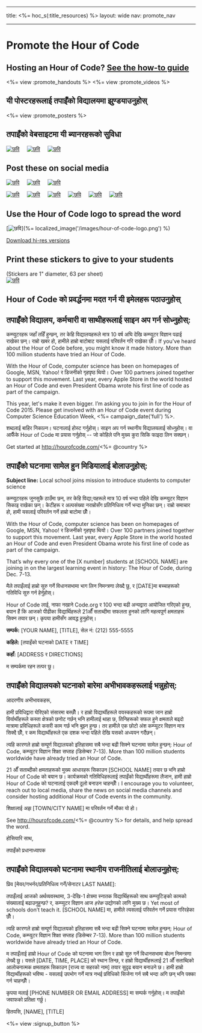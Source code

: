 * * *

title: <%= hoc_s(:title_resources) %> layout: wide nav: promote_nav

* * *

<link rel="stylesheet" type="text/css" href="/css/promote-page.css" />
</link>

# Promote the Hour of Code

## Hosting an Hour of Code? [See the how-to guide](<%= resolve_url('/how-to') %>)

<%= view :promote_handouts %> <%= view :promote_videos %>

<a id="posters"></a>

## यी पोस्टरहरूलाई तपाइँको विद्यालयमा झुण्डयाउनुहोस्

<%= view :promote_posters %>

<a id="banners"></a>

## तपाइँको वेबसाइटमा यी ब्यानरहरूको सुविधा

[![छवि](/images/fit-250/banner1.jpg)](/images/banner1.jpg)&nbsp;&nbsp;&nbsp;&nbsp; [![छवि](/images/fit-250/banner3.jpg)](/images/banner3.jpg)&nbsp;&nbsp;&nbsp;&nbsp; [![छवि](/images/fit-500/banner5.jpg)](/images/banner5.jpg)&nbsp;&nbsp;&nbsp;&nbsp;

<a id="social"></a>

## Post these on social media

[![छवि](/images/fit-250/social-1.jpg)](/images/social-1.jpg)&nbsp;&nbsp;&nbsp;&nbsp; [![छवि](/images/fit-250/social-2.jpg)](/images/social-2.jpg)&nbsp;&nbsp;&nbsp;&nbsp; [![छवि](/images/fit-250/social-3.jpg)](/images/social-3.jpg)&nbsp;&nbsp;&nbsp;&nbsp;

[![छवि](/images/fit-250/mark.jpg)](/images/mark.jpg)&nbsp;&nbsp;&nbsp;&nbsp; [![छवि](/images/fit-250/susan.png)](/images/susan.png)&nbsp;&nbsp;&nbsp;&nbsp; [![छवि](/images/fit-250/chris.jpg)](/images/chris.jpg)&nbsp;&nbsp;&nbsp;&nbsp; [![छवि](/images/fit-250/marissa.jpg)](/images/marissa.jpg)&nbsp;&nbsp;&nbsp;&nbsp; [![छवि](/images/fit-250/ashton.jpg)](/images/ashton.jpg)&nbsp;&nbsp;&nbsp;&nbsp; [![छवि](/images/fit-250/barack.jpg)](/images/barack.jpg)&nbsp;&nbsp;&nbsp;&nbsp;

<a id="logo"></a>

## Use the Hour of Code logo to spread the word

[![छवि](<%= localized_image('/images/fit-200/hour-of-code-logo.png') %>)](%= localized_image('/images/hour-of-code-logo.png') %)

[Download hi-res versions](http://images.code.org/share/hour-of-code-logo.zip)

<a id="stickers"></a>

## Print these stickers to give to your students

(Stickers are 1" diameter, 63 per sheet)  
[![छवि](/images/fit-250/hour-of-code-stickers.png)](/images/hour-of-code-stickers.pdf)

<a id="sample-emails"></a>

## Hour of Code को प्रवर्द्धनमा मदत गर्न यी इमेलहरू पठाउनुहोस्

<a id="email"></a>

## तपाइँको विद्यालय, कर्मचारी वा साथीहरूलाई साइन अप गर्न सोध्नुहोस्:

कम्प्युटरहरू जहाँ तहिँ हुन्छन्, तर केहि विद्यालयहरूले मात्र 10 वर्ष अघि देखि कम्प्युटर विज्ञान पढाई राखेका छन्। राम्रो खबर हो, हामीले हाम्रो बाटोबाट यसलाई परिवर्तन गरि राखेका छौँ। If you've heard about the Hour of Code before, you might know it made history. More than 100 million students have tried an Hour of Code.

With the Hour of Code, computer science has been on homepages of Google, MSN, Yahoo! र डिजनीको गृहपृष्ठ थियो। Over 100 partners joined together to support this movement. Last year, every Apple Store in the world hosted an Hour of Code and even President Obama wrote his first line of code as part of the campaign.

This year, let's make it even bigger. I’m asking you to join in for the Hour of Code 2015. Please get involved with an Hour of Code event during Computer Science Education Week, <%= campaign_date('full') %>.

शब्दलाई बाहिर निकाल्न। घटनालाई होस्ट गर्नुहोस्। साइन अप गर्न स्थानीय विद्यालयलाई सोध्नुहोस्। वा आफैँके Hour of Code मा प्रयास गर्नुहोस् -- जो कोहिले पनि मुख्य कुरा सिकि फाइदा लिन सक्छन्।

Get started at http://hourofcode.com/<%= @country %>

<a id="media-pitch"></a>

## तपाइँको घटनामा सामेल हुन मिडियालाई बोलाउनुहोस्:

**Subject line:** Local school joins mission to introduce students to computer science

कम्प्युटरहरू जुनसुकै ठाउँमा छन्, तर केहि विद्या;यहरूले मात्र 10 वर्ष भन्दा पहिले देखि कम्प्युटर विज्ञान सिकाइ राखेका छन्। केटीहरू र अल्पसंख्या नराम्रोसँग प्रतिनिधित्व गर्ने भन्दा मुनिका छन्। राम्रो समाचार हो, हामी यसलाई परिवर्तन गर्ने हाम्रो बाटोमा छौँ।

With the Hour of Code, computer science has been on homepages of Google, MSN, Yahoo! र डिजनीको गृहपृष्ठ थियो। Over 100 partners joined together to support this movement. Last year, every Apple Store in the world hosted an Hour of Code and even President Obama wrote his first line of code as part of the campaign.

That’s why every one of the [X number] students at [SCHOOL NAME] are joining in on the largest learning event in history: The Hour of Code, during Dec. 7-13.

मैले तपाइँलाई हाम्रो सुरु गर्ने विधानसभामा भाग लिन निमन्त्रणा लेख्दै छु, र [DATE]मा बच्चाहरूको गतिविधि सुरु गर्न हेर्नुहोस्।

Hour of Code लाई, नाफा नखाने Code.org र 100 भन्दा बढी अन्यद्वारा आयोजित गरिएको हुन्छ, बयान हैं कि आजको पीढीका विद्यार्थिहरूले 21औँ सताब्दीमा सफलता हुनको लागि महत्वपूर्ण क्षमताहरू सिक्न तयार छन्। कृपया हामीसँग आवद्ध हुनुहोस्।

**सम्पर्क:** [YOUR NAME], [TITLE], सेल नं: (212) 555-5555

**कहिले:** [तपाइँको घटनाको DATE र TIME]

**कहाँ:** [ADDRESS र DIRECTIONS]

म सम्पर्कमा रहन तत्पर छु।

<a id="parents"></a>

## तपाइँको विद्यालयको घटनाको बारेमा अभीभावकहरूलाई भन्नुहोस्:

आदरणीय अभीभावकहरू,

हामी प्रविधिद्वारा घेरिएको संसारमा बस्छौँ। र हाम्रो विद्यार्थीहरूले वयस्कहरूको रूपमा जान हाम्रो विर्यार्थीहरूले कस्ता क्षेत्रको छनोट गर्छन् भनि हामीलाई थाहा छ, तिनिहरूको सफल हुने क्षमताले बढ्दो मात्रामा प्रविधिहरूले कसरी काम गर्छ भनि बुझ्न हुन्छ। तर हामीले एक छोटो अंश कम्प्युटर विज्ञान मात्र सिक्दै छौँ, र कम विद्यार्थीहरूले एक दशक भन्दा पहिले देखि यसको अध्ययन गर्दैछन्।

त्यहि कारणले हाम्रो सम्पूर्ण विद्यालयको इतिहासमा सबै भन्दा बढी सिक्ने घटनामा सामेल हुन्छन्: Hour of Code, कम्प्युटर विज्ञान शिक्षा सप्ताह (डिसेम्बर 7-13). More than 100 million students worldwide have already tried an Hour of Code.

21 औँ सताब्दीको क्षमताहरूको मुख्य आधारहरू सिकाउन [SCHOOL NAME] तयार छ भनि हाम्रो Hour of Code को बयान छ। कार्यक्रमको गतिविधिहरूलाई तपाइँको विद्यार्थीहरूमा लैजान, हामी हाम्रो Hour of Code को घटनालाई एकदमै ठूलो बनाउन चाहन्छौँ। I encourage you to volunteer, reach out to local media, share the news on social media channels and consider hosting additional Hour of Code events in the community.

शिक्षालाई अझ [TOWN/CITY NAME] मा परिवर्तन गर्ने मौका यो हो।

See http://hourofcode.com/<%= @country %> for details, and help spread the word.

होसियारि साथ,

तपाइँको प्रधानाध्यापक

<a id="politicians"></a>

## तपाइँको विद्यालयको घटनामा स्थानीय राजनीतिलाई बोलाउनुहोस्:

प्रिय [मेयर/गभर्नर/प्रतिनिधित्व गर्ने/सेनाटर LAST NAME]:

तपाइँलाई आजको अर्थव्यवस्थामा, 3-देखि-1 क्षेत्रमा स्नातक विद्यार्थिहरूको साथ कम्प्युटिङ्को कामको संख्यालाई बढाउनुहुन्छ? र, कम्प्युटर विज्ञान आज *हरेक* उद्योगको लागि मुख्य छ। Yet most of schools don’t teach it. [SCHOOL NAME] मा, हामीले त्यसलाई परिवर्तन गर्ने प्रयास गरिरहेका छौँ।

त्यहि कारणले हाम्रो सम्पूर्ण विद्यालयको इतिहासमा सबै भन्दा बढी सिक्ने घटनामा सामेल हुन्छन्: Hour of Code, कम्प्युटर विज्ञान शिक्षा सप्ताह (डिसेम्बर 7-13). More than 100 million students worldwide have already tried an Hour of Code.

म तपाइँलाई हाम्रो Hour of Code को घटनामा भाग लिन र हाम्रो सुरु गर्ने विधानसभामा बोल्न निमन्त्रणा लेख्दै छु। यसले [DATE, TIME, PLACE] को स्थान लिन्छ, र हाम्रो विद्यार्थीहरूलाई 21 औँ सताब्दिको आलोचनात्मक क्षमताहरू सिकाउन [राज्य वा सहरको नाम] तयार सुदृढ बयान बनाउने छ। हामी हाम्रो विद्यार्थीहरूको भविष्य - यसलाई उपभोग गर्ने मात्र नभई प्रविधिको सिर्जना गर्न सबै भन्दा अगि छन् भनि पक्का गर्न चाहन्छौँ।

कृपया मलाई [PHONE NUMBER OR EMAIL ADDRESS] मा सम्पर्क गर्नुहोस्। म तपाइँको जवाफको प्रतिक्षा गर्छु।

हितयसि, [NAME], [TITLE]

<%= view :signup_button %>